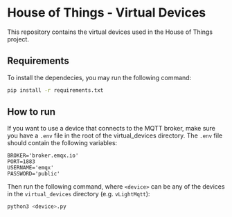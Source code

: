 # House of Things - Virtual Devices

This repository contains the virtual devices used in the House of Things project.

## Requirements

To install the dependecies, you may run the following command:

```bash
pip install -r requirements.txt
```


## How to run

If you want to use a device that connects to the MQTT broker, make sure you have a `.env` file in the root of the virtual_devices directory. The `.env` file should contain the following variables:

```
BROKER='broker.emqx.io'
PORT=1883
USERNAME='emqx'
PASSWORD='public'
```

Then run the following command, where `<device>` can be any of the devices in the `virtual_devices` directory (e.g. `vLightMqtt`):

```bash
python3 <device>.py
```
